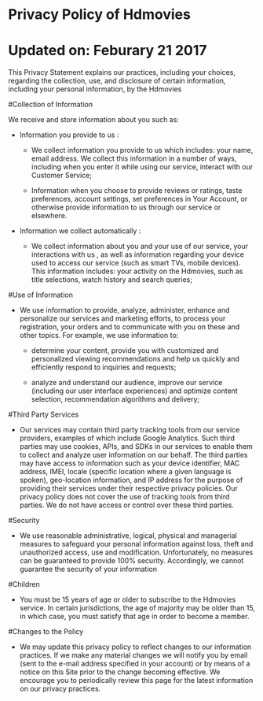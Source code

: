 # Privacy Policy of Hdmovies 
# Updated on: Feburary 21 2017
This Privacy Statement explains our practices, including your choices, regarding the collection, use, and disclosure of certain information, including your personal information, by the Hdmovies

#Collection of Information

We receive and store information about you such as:
  + Information you provide to us : 
  
    - We collect information you provide to us which includes: your name, email address. We collect this information in a number of ways, including when you enter it while using our service, interact with our Customer Service;
    
    - Information when you choose to provide reviews or ratings, taste preferences, account settings, set preferences in Your Account, or otherwise provide information to us through our service or elsewhere.
    
  + Information we collect automatically : 
  
    -  We collect information about you and your use of our service, your interactions with us , as well as information regarding your device used to access our service (such as smart TVs, mobile devices). This information includes:
your activity on the Hdmovies, such as title selections, watch history and search queries;

#Use of Information

  + We use information to provide, analyze, administer, enhance and personalize our services and marketing efforts, to process your registration, your orders and to communicate with you on these and other topics. For example, we use information to:
  
    - determine your content, provide you with customized and personalized viewing recommendations and help us quickly and efficiently respond to inquiries and requests;
    
    - analyze and understand our audience, improve our service (including our user interface experiences) and optimize content selection, recommendation algorithms and delivery;
    
#Third Party Services

  + Our services may contain third party tracking tools from our service providers, examples of which include Google Analytics. Such third parties may use cookies, APIs, and SDKs in our services to enable them to collect and analyze user information on our behalf. The third parties may have access to information such as your device identifier, MAC address, IMEI, locale (specific location where a given language is spoken), geo-location information, and IP address for the purpose of providing their services under their respective privacy policies. Our privacy policy does not cover the use of tracking tools from third parties.  We do not have access or control over these third parties.
  
#Security
  
  + We use reasonable administrative, logical, physical and managerial measures to safeguard your personal information against loss, theft and unauthorized access, use and modification. Unfortunately, no measures can be guaranteed to provide 100% security. Accordingly, we cannot guarantee the security of your information
  
  
#Children  

  + You must be 15 years of age or older to subscribe to the Hdmovies service. In certain jurisdictions, the age of majority may be older than 15, in which case, you must satisfy that age in order to become a member.
  
#Changes to the Policy
  
  + We may update this privacy policy to reflect changes to our information practices. If we make any material changes we will notify you by email (sent to the e-mail address specified in your account) or by means of a notice on this Site prior to the change becoming effective. We encourage you to periodically review this page for the latest information on our privacy practices.


